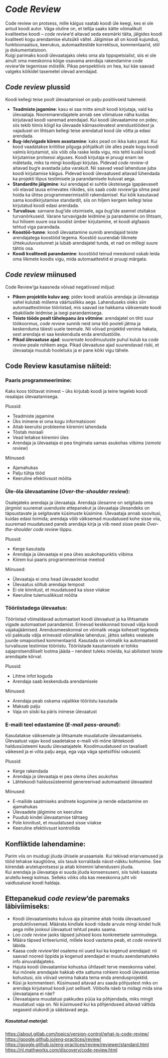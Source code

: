 # *Code Review*
Code review on protsess, mille käigus vaatab koodi üle keegi, kes ei ole antud koodi autor. Väga oluline on, et tellija saaks kätte võimalikult kvaliteetse koodi – *code review*’d aitavad seda eesmärki täita, jälgides koodi kvaliteeti kogu arendamise elutsükli vältel. Jälgimise all on koodi kujundus, funktsionaalsus, keerukus, automaattestide korrektsus, kommentaarid, stiil ja dokumentatsioon.  
Kuigi parimaks koodi ülevaatajaks oleks oma ala tippspetsialist, siis ei ole ainult oma meeskonna kõige osavama arendaja rakendamine *code review*’de tegemisse mõistlik. Pikas perspektiivis on hea, kui käe saavad valgeks kõikidel tasemetel olevad arendajad.
 
## *Code review* plussid
Koodi kellegi teise poolt ülevaatamisel on palju positiivseid tulemeid: 

- **Teadmiste jagamine**: kasu ei saa mitte ainult koodi kirjutaja, vaid ka ülevaataja. Nooremarendajatele annab see võimaluse näha kuidas kirjutavad koodi vanemad arendajad. Kui koodi ülevaatamine on pidev, siis tekib tiimis kõigil ka ülevaade käimasolevatest arendustöödest ja vajadusel on lihtsam kellegi teise arendatud kood üle võtta ja edasi arendada.  
- **Bug-ide/vigade kiirem avastamine**: kaks pead on ikka kaks pead. Kui kood vaadatakse kriitilise pilguga põhjalikult üle alles peale kogu koodi valmis kirjutamist, siis võib olla raske leida vigu, mis tehti kuskil koodi kirjutamise protsessi alguses. Koodi kirjutaja ei pruugi enam ise mäletada, miks ta mingi koodijupi kirjutas. Pidevad *code review*-d aitavad *bug*’e avastada juba varakult. Nii saavad vead lahenduse juba koodi kirjutamise käigus. Pidevad koodi ülevaatused aitavad lühendada ka projekti lõpus testimisele ja parandamisele kuluvat aega.  
- **Standardite jälgimine**: kui arendajad ei suhtle üksteisega igapäevaselt või elavad lausa erinevates riikides, siis saab *code review*’ga silma peal hoida ka ühtse programmeerimisstiili rakendamisel. Kui kõik kasutavad sama koodikirjutamise standardit, siis on hiljem kergem kellegi teise kirjutatud koodi edasi arendada.  
- **Turvalisus**: sarnane *bug*’ide otsimisele, aga *bug*’ide asemel otsitakse turvanõrkuseid. Varane turvavigade leidmine ja parandamine on lihtsam, kui hilisem suure osa koodist ümber kirjutamine, et koodi algfaasis tehtud viga parandada.  
- **Koostöö-tunne**: koodi ülevaatamine sunnib arendajaid teiste arendajatega koostööd tegema. Koostöö suurendab liikmete ühtekuuluvustunnet ja lubab arendajatel tunda, et nad on millegi suure tähtis osa.  
- **Koodi kvaliteedi parandamine**: koostööd teinud meeskond oskab leida oma liikmete koodis vigu, mida automaattestid ei pruugi märgata.  

## *Code review* miinused  
Code Review’ga kaasneda võivad negatiivsed mõjud:  

- **Pikem projektile kuluv aeg**: pidev koodi analüüs arendaja ja ülevaataja vahel kulutab mõlema väärtuslikku aega. Lahenduseks oleks siin automaattestimise tööriistad, mis saavad ise hakkama väiksemate koodi ebakõlade leidmise ja isegi parandamisega.  
- **Teiste tööde pealt tähelepanu ära võtmine**: arendajatel on tihti suur töökoormus, *code review* sunnib neid oma töö pooleli jätma ja keskenduma täiesti uuele teemale. Nii võivad projektid venima hakata, sest arendaja ei saa keskenduda enda arendustööle.  
- **Pikad ülevaatuse ajad**: suuremate koodimuutuste puhul kulub ka *code review* peale rohkem aega. Pikad ülevaatuse ajad suurendavad riski, et ülevaataja muutub hooletuks ja ei pane kõiki vigu tähele.
 
## Code Review kasutamise näiteid:
### Paaris programmeerimine:
Kaks koos töötavat inimest – üks kirjutab koodi ja teine tegeleb koodi reaalajas ülevaatamisega.  

Plussid:
- Teadmiste jagamine
- Üks inimene ei oma kogu informatsiooni
- Aitab keerulisi probleeme kiiremini lahendada
- Tõstab moraali
- Vead leitakse kiiremini üles
- Arendaja ja ülevaataja ei pea tingimata samas asukohas viibima (*remote review*)  

Miinused:  
- Ajamahukas  
- Palju tühja tööd  
- Keeruline efektiivsust mõõta  

### Üle-õla ülevaatamine (*Over-the-shoulder review*):  
Osalejateks arendaja ja ülevaataja. Arendaja ülesanne on selgitada oma järgmist suuremat uuenduste ettepanekut ja ülevaataja ülesandeks on täpsustavate ja selgitavate küsimuste küsimine. Ülevaataja annab soovitusi, kuidas edasi toimida; arendaja võib väiksemad muudatused kohe sisse viia, suuremad muudatused paneb arendaja kirja ja viib need sisse peale *Over-the-shoulder* *code review* lõppu.  

Plussid:
- Kerge kasutada
- Arendaja ja ülevaataja ei pea ühes asukohapunktis viibima
- Kiirem kui paaris programmeerimise meetod  

Miinused:
- Ülevaataja ei oma head ülevaadet koodist
- Ülevaatus sõltub arendaja tempost
- Ei ole kinnitust, et muudatused ka sisse viiakse
- Keeruline tulemuslikkust mõõta
 
### Tööriistadega ülevaatus:
Tööriistad võimaldavad automaatset koodi ülevaatust ja ka lihtsamate vigade automaatset parandamist. Erinevad keskkonnad toovad välja koodi vajakajäämised. Arendusmeeskonnal on võimalik veaga koheselt tegeleda või pakkuda välja erinevaid võimalikke lahendusi, jättes selleks veateate juurde omapoolsed kommentaarid. Kasutada on võimalik ka automaatseid turvalisuse testimise tööriistu. Tööriistade kasutamisele ei tohiks sajaprotsendiliselt lootma jääda – nendest tuleks mõelda, kui abilistest teiste arendajate kõrval.  

Plussid:
- Lihtne infot koguda
- Arendaja saab keskenduda arendamisele  

Miinused:
- Arendaja peab oskama vajalikke tööriistu kasutada
- Maksab palju
- Vaja on siiski ka päris inimese ülevaatust
 
### E-maili teel edastamine (_E-mail pass-around_): 
Kasutatakse väiksemate ja lihtsamate muudatuste ülevaatamiseks. Ülevaatust vajav kood saadetakse e-maili või mõne lähtekoodi haldussüsteemi kaudu ülevaatajatele. Koodimuudatused on tavaliselt väikesed ja ei võta palju aega, ega vaja väga spetsiifilisi oskuseid.  

Plussid:
- Kerge rakendada
- Arendaja ja ülevaataja ei pea olema ühes asukohas
- Lähtekoodi haldussüsteemid genereerivad automaatseid ülevaateid  

Miinused:
- E-mailide saatmiseks andmete kogumine ja nende edastamine on ajamahukas
- Ülevaadete jälgimine on keeruline
- Puudub kindel ülevaatamise tähtaeg
- Pole kinnitust, et muudatused sisse viiakse
- Keeruline efektiivsust kontrollida
 
## Konfliktide lahendamine:  
Parim viis on muidugi jõuda ühisele arusaamale. Kui tekivad eriarvamused ja tööd tehakse kaugtööna, siis tasub korraldada näost-näkku kohtumine. See kiirendab aruteluprotsessi ja aitab kiiremini lahenduseni jõuda.  
Kui arendaja ja ülevaataja ei suuda jõuda konsensuseni, siis tuleb kaasata arutellu keegi kolmas. Selleks võiks olla kas meeskonna juht või vaidlusaluse koodi haldaja.
 
## Ettepanekud *code review*’de paremaks läbiviimiseks:
- Koodi ülevaatamiseks kuluva aja piiramine aitab hoida ülevaatused produktiivsemad. Määrata kindlale koodi ridade arvule mingi kindel hulk aega mille jooksul ülevaatust tehtud peaks saama.
- Loo *code review* jaoks täpsed juhised koos konkreetsete sammudega.
- Määra täpsed kriteeriumid, millele kood vastama peab, et *code review*’d läbida.
- Kaasa *code review*’del osalema nii uued kui ka kogenud arendajad: nii saavad noored õppida ja kogenud arendajad ei muutu asendamatuteks info ainuvaldajateks.
- Hajuta koodi ülevaatamise kohustus ühtlaselt terve meeskonna vahel. Kui mõnele arendajale hakkab ette sattuma rohkem koodi ülevaatamise kohustusi, siis võivad venima hakata tema enda arendusprojektid.
- Küsi ja kommenteeri. Küsimused aitavad aru saada põhjustest miks on arendaja kirjutanud koodi just selliselt. Võibolla näeb ta midagi mida sina ülevaatajana ei näe?
- Ülevaatajana muudatusi pakkudes püüa ka põhjendada, miks mingit muudatust vaja on. Nii küsimused kui ka põhjendused aitavad vältida segaseid olukordi ja säästavad aega.
 
 
##### Kasutatud materjal:
https://about.gitlab.com/topics/version-control/what-is-code-review/  
https://google.github.io/eng-practices/review/  
https://google.github.io/eng-practices/review/reviewer/standard.html  
https://nl.mathworks.com/discovery/code-review.html